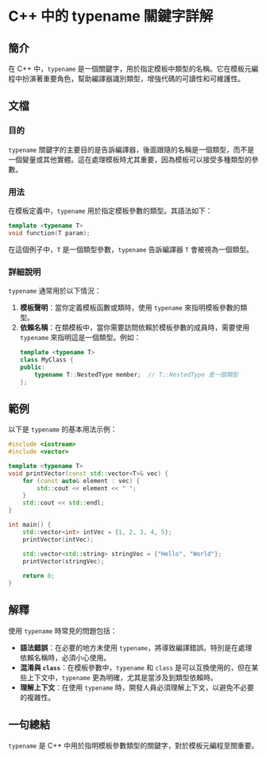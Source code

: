 <!--
Meta Description: # C++ 中的 typename 關鍵字詳解 ## 簡介 在 C++ 中，`typename` 是一個關鍵字，用於指定模板中類型的名稱。它在模板元編程中扮演著重要角色，幫助編譯器識別類型，增強代碼的可讀性和可維護性。 ## 文檔 ### 目的 `typename` 關鍵字的主要目的是告訴編譯器，後...
Meta Keywords: typename, std, vector, cpp, template
-->

# C++ 中的 typename 關鍵字詳解

## 簡介
在 C++ 中，`typename` 是一個關鍵字，用於指定模板中類型的名稱。它在模板元編程中扮演著重要角色，幫助編譯器識別類型，增強代碼的可讀性和可維護性。

## 文檔
### 目的
`typename` 關鍵字的主要目的是告訴編譯器，後面跟隨的名稱是一個類型，而不是一個變量或其他實體。這在處理模板時尤其重要，因為模板可以接受多種類型的參數。

### 用法
在模板定義中，`typename` 用於指定模板參數的類型。其語法如下：
```cpp
template <typename T>
void function(T param);
```
在這個例子中，`T` 是一個類型參數，`typename` 告訴編譯器 `T` 會被視為一個類型。

### 詳細說明
`typename` 通常用於以下情況：
1. **模板聲明**：當你定義模板函數或類時，使用 `typename` 來指明模板參數的類型。
2. **依賴名稱**：在類模板中，當你需要訪問依賴於模板參數的成員時，需要使用 `typename` 來指明這是一個類型。例如：
   ```cpp
   template <typename T>
   class MyClass {
   public:
       typename T::NestedType member;  // T::NestedType 是一個類型
   };
   ```

## 範例
以下是 `typename` 的基本用法示例：
```cpp
#include <iostream>
#include <vector>

template <typename T>
void printVector(const std::vector<T>& vec) {
    for (const auto& element : vec) {
        std::cout << element << " ";
    }
    std::cout << std::endl;
}

int main() {
    std::vector<int> intVec = {1, 2, 3, 4, 5};
    printVector(intVec);

    std::vector<std::string> stringVec = {"Hello", "World"};
    printVector(stringVec);
    
    return 0;
}
```

## 解釋
使用 `typename` 時常見的問題包括：
- **語法錯誤**：在必要的地方未使用 `typename`，將導致編譯錯誤。特別是在處理依賴名稱時，必須小心使用。
- **混淆與 `class`**：在模板參數中，`typename` 和 `class` 是可以互換使用的，但在某些上下文中，`typename` 更為明確，尤其是當涉及到類型依賴時。
- **理解上下文**：在使用 `typename` 時，開發人員必須理解上下文，以避免不必要的複雜性。

## 一句總結
`typename` 是 C++ 中用於指明模板參數類型的關鍵字，對於模板元編程至關重要。